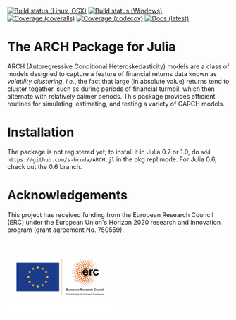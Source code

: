 [![Build status (Linux, OSX)](https://travis-ci.org/s-broda/ARCH.jl.svg?branch=master)](https://travis-ci.org/s-broda/ARCH.jl) [![Build status (Windows)](https://ci.appveyor.com/api/projects/status/6b98se8nrsbl71nb/branch/master?svg=true)](https://ci.appveyor.com/project/s-broda/arch-jl/branch/master) [![Coverage (coveralls)](https://coveralls.io/repos/s-broda/ARCH.jl/badge.svg?branch=master&service=github)](https://coveralls.io/github/s-broda/ARCH.jl?branch=master) [![Coverage (codecov)](http://codecov.io/github/s-broda/ARCH.jl/coverage.svg?branch=master)](http://codecov.io/github/s-broda/ARCH.jl?branch=master) [![Docs (latest)](https://img.shields.io/badge/docs-latest-blue.svg)](https://s-broda.github.io/ARCH.jl/latest)

# The ARCH Package for Julia

ARCH (Autoregressive Conditional Heteroskedasticity) models are a class of models designed to capture a feature of financial returns data known as *volatility clustering*, *i.e.*, the fact that large (in absolute value) returns tend to cluster together, such as during periods of financial turmoil, which then alternate with relatively calmer periods. This package provides efficient routines for simulating, estimating, and testing a variety of GARCH models.

# Installation

The package is not registered yet; to install it in Julia 0.7 or 1.0, do `add https://github.com/s-broda/ARCH.jl` in the pkg repl mode. For Julia 0.6, check out the 0.6 branch.

# Acknowledgements

This project has received funding from the European Research Council (ERC) under the European Union's Horizon 2020 research and innovation program (grant agreement No. 750559).

<img src="docs/src/assets/LOGO_ERC-FLAG_EU_.jpg" width="240">

